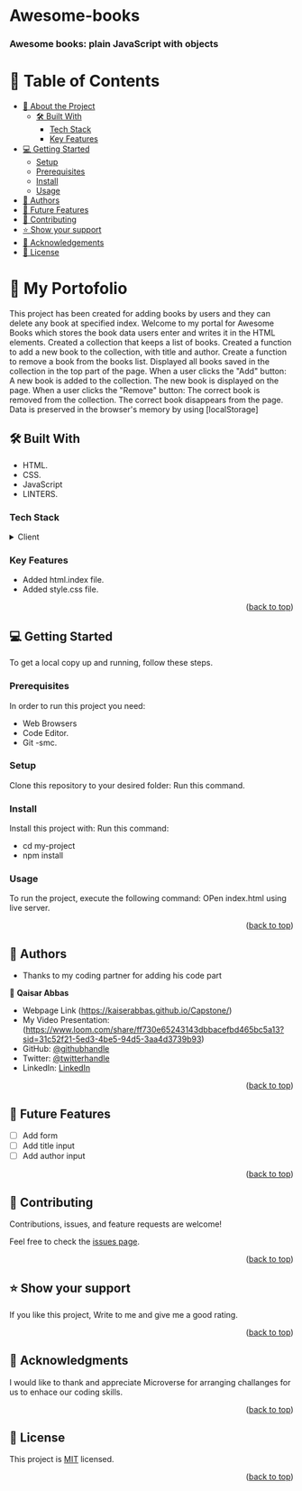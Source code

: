 # Awesome-books

<a name="readme-top"></a>

  <h3><b>Awesome books: plain JavaScript with objects</b></h3>

</div>

# 📗 Table of Contents

- [📖 About the Project](#about-project)
  - [🛠 Built With](#built-with)
    - [Tech Stack](#tech-stack)
    - [Key Features](#key-features)
- [💻 Getting Started](#getting-started)
  - [Setup](#setup)
  - [Prerequisites](#prerequisites)
  - [Install](#install)
  - [Usage](#usage)
- [👥 Authors](#authors)
- [🔭 Future Features](#future-features)
- [🤝 Contributing](#contributing)
- [⭐️ Show your support](#support)
- [🙏 Acknowledgements](#acknowledgements)
- [📝 License](#license)

# 📖 My Portofolio <a name="about-project"></a>

This project has been created for adding books by users and they can delete any book at specified index.
Welcome to my portal for Awesome Books which stores the book data users enter and writes it in the HTML elements.
Created a collection that keeps a list of books.
Created a function to add a new book to the collection, with title and author.
Create a function to remove a book from the books list.
Displayed all books saved in the collection in the top part of the page.
When a user clicks the "Add" button:
A new book is added to the collection.
The new book is displayed on the page.
When a user clicks the "Remove" button:
The correct book is removed from the collection.
The correct book disappears from the page.
Data is preserved in the browser's memory by using [localStorage]

## 🛠 Built With <a name="built-with"></a>

- HTML.
- CSS.
- JavaScript
- LINTERS.

### Tech Stack <a name="tech-stack"></a>

<details>
  <summary>Client</summary>
  <ul>
    <li><a href="https://reactjs.org/">Book Stores</a></li>
    <li><a href="https://reactjs.org/">Libraries</a></li>
    <li><a href="https://reactjs.org/"></a>Schools</li>

  </ul>
</details>

### Key Features <a name="key-features"></a>

- Added html.index file.
- Added style.css file.

<p align="right">(<a href="#readme-top">back to top</a>)</p>

## 💻 Getting Started <a name="getting-started"></a>

To get a local copy up and running, follow these steps.

### Prerequisites

In order to run this project you need:

- Web Browsers
- Code Editor.
- Git -smc.

### Setup

Clone this repository to your desired folder:
Run this command.

### Install

Install this project with:
Run this command:

- cd my-project
- npm install

### Usage

To run the project, execute the following command:
OPen index.html using live server.

<p align="right">(<a href="#readme-top">back to top</a>)</p>

## 👥 Authors <a name="authors"></a>

- Thanks to my coding partner for adding his code part

👤 **Qaisar Abbas**

- Webpage Link (https://kaiserabbas.github.io/Capstone/)
- My Video Presentation:(https://www.loom.com/share/ff730e65243143dbbacefbd465bc5a13?sid=31c52f21-5ed3-4be5-94d5-3aa4d3739b93)
- GitHub: [@githubhandle](https://github.com/Kaiserabbas/)
- Twitter: [@twitterhandle](https://twitter.com/AbbasKayser)
- LinkedIn: [LinkedIn](https://www.linkedin.com/in/qaisar-abbas-21a93840/)

<p align="right">(<a href="#readme-top">back to top</a>)</p>

## 🔭 Future Features <a name="future-features"></a>

- [ ] Add form
- [ ] Add title input
- [ ] Add author input

<p align="right">(<a href="#readme-top">back to top</a>)</p>

## 🤝 Contributing <a name="contributing"></a>

Contributions, issues, and feature requests are welcome!

Feel free to check the [issues page](../../issues/).

<p align="right">(<a href="#readme-top">back to top</a>)</p>

## ⭐️ Show your support <a name="support"></a>

If you like this project, Write to me and give me a good rating.

<p align="right">(<a href="#readme-top">back to top</a>)</p>

## 🙏 Acknowledgments <a name="acknowledgements"></a>

I would like to thank and appreciate Microverse for arranging challanges for us to enhace our coding skills.

<p align="right">(<a href="#readme-top">back to top</a>)</p>

## 📝 License <a name="license"></a>

This project is [MIT](./LICENSE) licensed.

<p align="right">(<a href="#readme-top">back to top</a>)</p>
